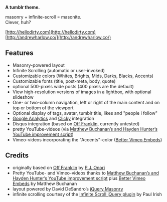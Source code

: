 **A tumblr theme.**

masonry + infinite-scroll = masonite.  
Clever, huh?

[http://hellodirty.com](http://hellodirty.com)  
[http://andrewharlow.co/](http://andrewharlow.co/)

Features
--------

*  Masonry-powered layout
*  Infinite Scrolling (automatic or user-invoked)
*  Customizable colors (Whites, Brights, Mids, Darks, Blacks, Accents)
*  Customizable fonts (title, post-meta, body, quote)
*  optional 500-pixels wide posts (400 pixels are the default)
*  View high-resolution versions of images in a lightbox, with optional slideshow
*  One- or two-column navigation, left or right of the main content and on top or bottom of the viewport
*  Optional display of tags, avatar, tumblr title, likes and "people i follow"
*  [Google Analytics](http://www.google.com/analytics/) and [Clicky](http://getclicky.com/) integration
*  Disqus integration (based on [Off Franklin](http://somerandomdude.com/projects/off-franklin-tumblr-theme/), currently untested)
*  pretty YouTube-videos (via [Matthew Buchanan’s and Hayden Hunter’s YouTube improvement script](http://matthewbuchanan.name/post/451892574/widescreen-youtube-embeds))
*  Vimeo-videos incorporating the "Accents"-color ([Better Vimeo Embeds](http://mattbu.ch/tumblr/vimeo-embeds/))

Credits
-------

*  originally based on [Off Franklin](http://somerandomdude.com/projects/off-franklin-tumblr-theme/) by [P.J. Onori](http://somerandomdude.com/)
*  Pretty YouTube- and Vimeo-videos thanks to [Matthew Buchanan’s and Hayden Hunter’s YouTube improvement script](http://matthewbuchanan.name/post/451892574/widescreen-youtube-embeds) plus [Better Vimeo Embeds](http://mattbu.ch/tumblr/vimeo-embeds/) by Matthew Buchanan
*  layout powered by David DeSandro’s [jQuery Masonry](http://desandro.com/resources/jquery-masonry/)
*  infinite scrolling courtesy of the [Infinite Scroll jQuery plugin](http://www.infinite-scroll.com) by Paul Irish